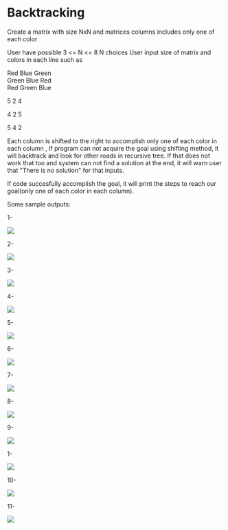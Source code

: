 # Backtracking
Create a matrix with size NxN and matrices columns includes only one of each color


User have possible  3 <= N <= 8  N choices 
User input size of matrix and colors in each line such as 

Red Blue Green    
Green Blue Red    
Red Green Blue    

5 2 4 

4 2 5

5 4 2

Each column is shifted to the right to accomplish only one of each color in each column , If program can not acquire the goal using shifting method, it will backtrack and look for other roads in recursive tree. If that does not work that too and system can not find a solution at the end, it will warn user that "There is no solution" for that inputs.

If code succesfully accomplish the goal, it will print the steps to reach our goal(only one of each color in each column).

Some sample outputs:


1- 


![](images/1.png)

2- 


![](images/2.png)

3- 


![](images/3.png)

4- 


![](images/4.png)

5- 


![](images/5.png)

6- 


![](images/6.png)

7- 


![](images/7.png)

8- 


![](images/8.png)

9- 


![](images/9.png)

1- 


![](images/1.png)

10- 


![](images/10.png)

11- 


![](images/11.png)

